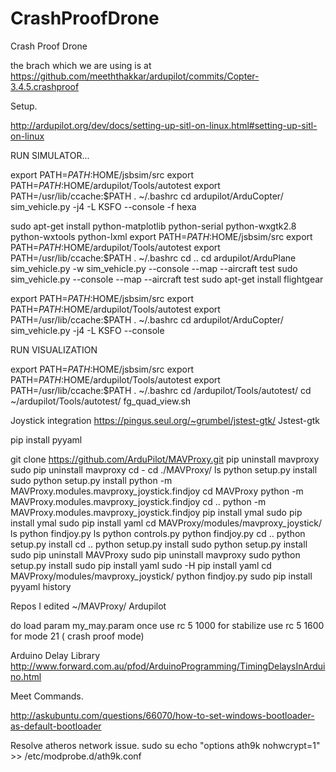 # CrashProofDrone
Crash Proof Drone 


the brach which we are using is at https://github.com/meeththakkar/ardupilot/commits/Copter-3.4.5.crashproof

Setup.

  http://ardupilot.org/dev/docs/setting-up-sitl-on-linux.html#setting-up-sitl-on-linux

RUN SIMULATOR... 

export PATH=$PATH:$HOME/jsbsim/src
export PATH=$PATH:$HOME/ardupilot/Tools/autotest
export PATH=/usr/lib/ccache:$PATH
. ~/.bashrc
cd ardupilot/ArduCopter/
sim_vehicle.py -j4 -L KSFO --console -f hexa




  sudo apt-get install python-matplotlib python-serial python-wxgtk2.8 python-wxtools python-lxml
export PATH=$PATH:$HOME/jsbsim/src
export PATH=$PATH:$HOME/ardupilot/Tools/autotest
export PATH=/usr/lib/ccache:$PATH
. ~/.bashrc
    cd ..
    cd ardupilot/ArduPlane
    sim_vehicle.py -w
    sim_vehicle.py --console --map --aircraft test
    sudo sim_vehicle.py --console --map --aircraft test
    sudo apt-get install flightgear
  
  
  export PATH=$PATH:$HOME/jsbsim/src
  export PATH=$PATH:$HOME/ardupilot/Tools/autotest
  export PATH=/usr/lib/ccache:$PATH
  . ~/.bashrc
  cd ardupilot/ArduCopter/
  sim_vehicle.py -j4 -L KSFO --console



RUN VISUALIZATION

  export PATH=$PATH:$HOME/jsbsim/src
  export PATH=$PATH:$HOME/ardupilot/Tools/autotest
  export PATH=/usr/lib/ccache:$PATH
  . ~/.bashrc
  cd /ardupilot/Tools/autotest/
  cd ~/ardupilot/Tools/autotest/
  fg_quad_view.sh





Joystick integration
https://pingus.seul.org/~grumbel/jstest-gtk/
Jstest-gtk

pip install pyyaml


git clone https://github.com/ArduPilot/MAVProxy.git
 pip uninstall mavproxy
 sudo pip uninstall mavproxy
  cd -
  cd ./MAVProxy/
   ls
   python setup.py install
   sudo python setup.py install
   python -m MAVProxy.modules.mavproxy_joystick.findjoy
  cd MAVProxy
   python -m MAVProxy.modules.mavproxy_joystick.findjoy
   cd ..
   python -m MAVProxy.modules.mavproxy_joystick.findjoy
   pip install ymal
   sudo pip install ymal
   sudo pip install yaml
   cd MAVProxy/modules/mavproxy_joystick/
   ls
   python findjoy.py
   ls
   python controls.py
   python findjoy.py
   cd ..
   python setup.py install
   cd ..
   python setup.py install
   sudo python setup.py install
   sudo pip uninstall MAVProxy
   sudo pip uninstall mavproxy
   sudo python setup.py install
   sudo pip install yaml
   sudo -H pip install yaml
   cd MAVProxy/modules/mavproxy_joystick/
   python findjoy.py
   sudo pip install pyyaml
   history


Repos I edited
~/MAVProxy/
Ardupilot



do load param my_may.param once 
use rc 5 1000 for stabilize 
use rc 5 1600 for mode 21 ( crash proof mode) 


Arduino Delay Library 
http://www.forward.com.au/pfod/ArduinoProgramming/TimingDelaysInArduino.html


Meet Commands.

http://askubuntu.com/questions/66070/how-to-set-windows-bootloader-as-default-bootloader

Resolve atheros network issue.
sudo su
echo "options ath9k nohwcrypt=1" >> /etc/modprobe.d/ath9k.conf



